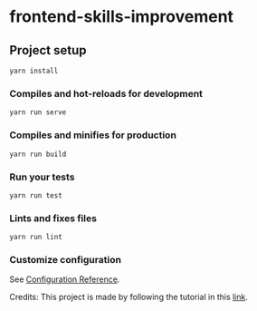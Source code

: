 # frontend-skills-improvement

## Project setup
```
yarn install
```

### Compiles and hot-reloads for development
```
yarn run serve
```

### Compiles and minifies for production
```
yarn run build
```

### Run your tests
```
yarn run test
```

### Lints and fixes files
```
yarn run lint
```

### Customize configuration
See [Configuration Reference](https://cli.vuejs.org/config/).

Credits: This project is made by following the tutorial in this [link](https://www.youtube.com/watch?v=8gNrZ4lAnAw).